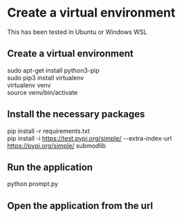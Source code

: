 # Create a virtual environment
This has been tested in Ubuntu or Windows WSL
## Create a virtual environment
sudo apt-get install python3-pip <br>
sudo pip3 install virtualenv <br>
virtualenv venv <br>
source venv/bin/activate <br>
## Install the necessary packages
pip install -r requirements.txt <br>
pip install -i https://test.pypi.org/simple/ --extra-index-url https://pypi.org/simple/ submodlib

## Run the application
python prompt.py

## Open the application from the url
